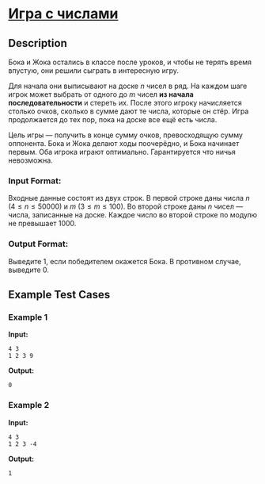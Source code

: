 # [Игра с числами](link)

## Description

Бока и Жока остались в классе после уроков, и чтобы не терять время впустую, они решили сыграть в интересную игру.

Для начала они выписывают на доске $n$ чисел в ряд. На каждом шаге игрок может выбрать от одного до $m$ чисел **из начала последовательности** и стереть их. После этого игроку начисляется столько очков, сколько в сумме дают те числа, которые он стёр. Игра продолжается до тех пор, пока на доске все ещё есть числа.

Цель игры — получить в конце сумму очков, превосходящую сумму оппонента. Бока и Жока делают ходы поочерёдно, и Бока начинает первым. Оба игрока играют оптимально. Гарантируется что ничья невозможна.
### Input Format:

Входные данные состоят из двух строк. В первой строке даны числа $n$ $\left(4 \leq n \leq 50000\right)$ и $m$ $\left(3 \leq m \leq 100\right)$. Во второй строке даны $n$ чисел — числа, записанные на доске. Каждое число во второй строке по модулю не превышает 1000.

### Output Format:

Выведите 1, если победителем окажется Бока. В противном случае, выведите 0.

## Example Test Cases

### Example 1

**Input:**
```
4 3
1 2 3 9
```

**Output:**
```
0
```

### Example 2

**Input:**
```
4 3
1 2 3 -4
```

**Output:**
```
1
```

